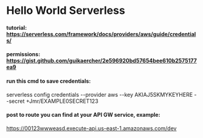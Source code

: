 # Hello World Serverless


#### tutorial: https://serverless.com/framework/docs/providers/aws/guide/credentials/
#### permissions: https://gist.github.com/guikaercher/2e596920bd57654bee610b2575177ea9

#### run this cmd to save credentials:
serverless config credentials --provider aws --key AKIAJ5SKMYKEYHERE --secret +Jmr/EXAMPLE0SECRET123

#### post to route you can find at your API GW service, example:
https://00123wwweasd.execute-api.us-east-1.amazonaws.com/dev
